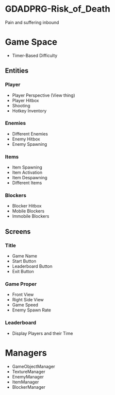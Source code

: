 # GDADPRG-Risk_of_Death
Pain and suffering inbound

# Game Space
- Timer-Based Difficulty
## Entities
### Player
- Player Perspective (View thing)
- Player Hitbox
- Shooting
- Hotkey Inventory
### Enemies
- Different Enemies
- Enemy Hitbox
- Enemy Spawning
### Items
- Item Spawning
- Item Activation
- Item Despawning
- Different Items
### Blockers
- Blocker Hitbox
- Mobile Blockers
- Immobile Blockers
## Screens
### Title
- Game Name
- Start Button
- Leaderboard Button
- Exit Button
### Game Proper
- Front View
- Right Side View
- Game Speed
- Enemy Spawn Rate
### Leaderboard
- Display Players and their Time
# Managers
- GameObjectManager
- TextureManager
- EnemyManager
- ItemManager
- BlockerManager